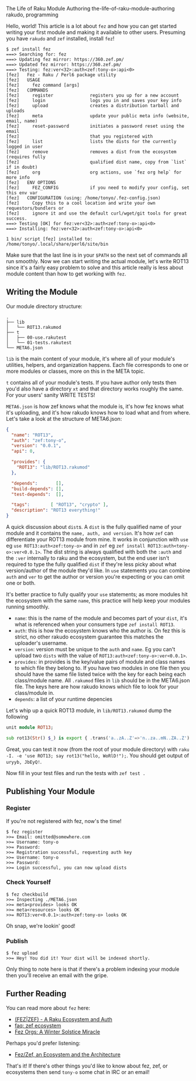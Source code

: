 The Life of Raku Module Authoring
the-life-of-raku-module-authoring
rakudo, programming

Hello, world! This article is a lot about `fez` and how you can get started writing your first module and making it available to other users. Presuming you have `rakudo` and `zef` installed, install `fez`!

```
$ zef install fez
===> Searching for: fez
===> Updating fez mirror: https://360.zef.pm/
===> Updated fez mirror: https://360.zef.pm/
===> Testing: fez:ver<32>:auth<zef:tony-o>:api<0>
[fez]   Fez - Raku / Perl6 package utility
[fez]   USAGE
[fez]     fez command [args]
[fez]   COMMANDS
[fez]     register              registers you up for a new account
[fez]     login                 logs you in and saves your key info
[fez]     upload                creates a distribution tarball and uploads
[fez]     meta                  update your public meta info (website, email, name)
[fez]     reset-password        initiates a password reset using the email
[fez]                           that you registered with
[fez]     list                  lists the dists for the currently logged in user
[fez]     remove                removes a dist from the ecosystem (requires fully
[fez]                           qualified dist name, copy from `list` if in doubt)
[fez]     org                   org actions, use `fez org help` for more info
[fez]   ENV OPTIONS
[fez]     FEZ_CONFIG            if you need to modify your config, set this env var
[fez]   CONFIGURATION (using: /home/tonyo/.fez-config.json)
[fez]     Copy this to a cool location and write your own requestors/bundlers or
[fez]     ignore it and use the default curl/wget/git tools for great success.
===> Testing [OK] for fez:ver<32>:auth<zef:tony-o>:api<0>
===> Installing: fez:ver<32>:auth<zef:tony-o>:api<0>

1 bin/ script [fez] installed to:
/home/tonyo/.local/share/perl6/site/bin
```

Make sure that the last line is in your `$PATH` so the next set of commands all run smoothly. Now we can start writing the actual module, let's write ROT13 since it's a fairly easy problem to solve and this article really is less about module content than how to get working with `fez`.

## Writing the Module

Our module directory structure:

```
.
├── lib
│   └── ROT13.rakumod
├── t
│   ├── 00-use.rakutest
│   └── 01-tests.rakutest
└── META6.json
```

`lib` is the main content of your module, it's where all of your module's utilities, helpers, and organization happens.  Each file corresponds to one or more modules or classes, more on this in the META topic.

`t` contains all of your module's tests.  If you have author only tests then you'd also have a directory `xt` and that directory works roughly the same. For your users' sanity WRITE TESTS!

`META6.json` is how zef knows what the module is, it's how fez knows what it's uploading, and it's how rakudo knows how to load what and from where. Let's take a look at the structure of META6.json:

```json
{
  "name": "ROT13",
  "auth": "zef:tony-o",
  "version": "0.0.1",
  "api": 0,

  "provides": {
    "ROT13": "lib/ROT13.rakumod"
  },

  "depends":       [],
  "build-depends": [],
  "test-depends":  [],

  "tags":        [ "ROT13", "crypto" ],
  "description": "ROT13 everything!"
}
```

A quick discussion about `dist`s.  A `dist` is the fully qualified name of your module and it contains the `name, auth, and version`.  It's how `zef` can differentiate your ROT13 module from mine. It works in conjunction with `use` eg `use ROT13:auth<zef:tony-o>` and in `zef` eg `zef install ROT13:auth<tony-o>:ver<0.0.1>`.  The dist string is always qualified with both the `:auth` and the `:ver` internally to raku and the ecosystem, but the end user isn't required to type the fully qualified `dist` if they're less picky about what version/author of the module they'd like. In `use` statements you can combine `auth` and `ver` to get the author or version you're expecting or you can omit one or both.

It's better practice to fully qualify your `use` statements; as more modules hit the ecosystem with the same `name`, this practice will help keep your modules running smoothly.

* `name`: this is the name of the module and becomes part of your `dist`, it's what is referenced when your consumers type `zef install ROT13`.
* `auth`: this is how the ecosystem knows who the author is.  On fez this is strict, no other rakudo ecosystem guarantee this matches the uploader's username.
* `version`: version must be unique to the `auth` and `name`.  Eg you can't upload two `dists` with the value of `ROT13:auth<zef:tony-o>:ver<0.0.1>`.
* `provides`: in provides is the key/value pairs of module and class names to which file they belong to.  If you have two modules in one file then you should have the same file listed twice with the key for each being each class/module name. All `.rakumod` files in `lib` should be in the META6.json file.  The keys here are how rakudo knows which file to look for your class/module in.
* `depends`: a list of your runtime depencies

Let's whip up a quick ROT13 module, in `lib/ROT13.rakumod` dump the following

```raku
unit module ROT13;

sub rot13(Str() $_) is export { .trans('a..zA..Z'=>'n..za..mN..ZA..Z') }
```

Great, you can test it now (from the root of your module directory) with `raku -I. -e 'use ROT13; say rot13("hello, WoRlD!");`. You should get output of `uryyb, JbEyQ!`.

Now fill in your test files and run the tests with `zef test .`

## Publishing Your Module

### Register

If you're not registered with fez, now's the time!

```
$ fez register
>>= Email: omitted@somewhere.com
>>= Username: tony-o
>>= Password:
>>= Registration successful, requesting auth key
>>= Username: tony-o
>>= Password:
>>= Login successful, you can now upload dists
```

### Check Yourself

```
$ fez checkbuild
>>= Inspecting ./META6.json
>>= meta<provides> looks OK
>>= meta<resources> looks OK
>>= ROT13:ver<0.0.1>:auth<zef:tony-o> looks OK
```

Oh snap, we're lookin' good!

### Publish

```
$ fez upload
>>= Hey! You did it! Your dist will be indexed shortly.
```

Only thing to note here is that if there's a problem indexing your module then you'll receive an email with the gripe.

## Further Reading

You can read more about `fez` here:

* [(FEZ|ZEF) - A Raku Ecosystem and Auth](https://deathbykeystroke.com/articles/20210116-fezzef---a-raku-ecosystem-and-auth.html)
* [faq: zef ecosystem](https://deathbykeystroke.com/articles/20210120-faq-zef-ecosystem.html)
* [Fez Orgs: A Winter Solstice Miracle](https://deathbykeystroke.com/articles/20211220-fez-orgs-a-winter-solstice-miracle.html)

Perhaps you'd prefer listening:

* [Fez/Zef, an Ecosystem and the Architecture](https://conf.raku.org/talk/143)

That's it! If there's other things you'd like to know about fez, zef, or ecosystems then send `tony-o` some chat in IRC or an email!
